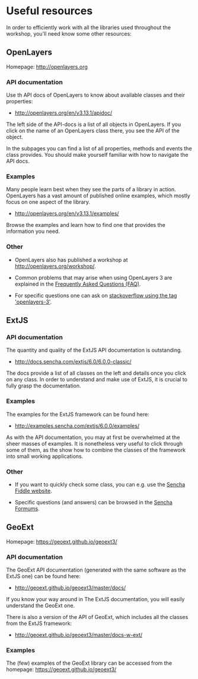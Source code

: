 # Useful resources

In order to efficiently work with all the libraries used throughout the workshop, you'll need know some other resources:

## OpenLayers

Homepage: http://openlayers.org

### API documentation

Use th API docs of OpenLayers to know about available classes and their properties:

* http://openlayers.org/en/v3.13.1/apidoc/

The left side of the API-docs is a list of all objects in OpenLayers. If you click on the name of an OpenLayers class there, you see the API of the object.

In the subpages you can find a list of all properties, methods and events the class provides. You should make yourself familiar with how to navigate the API docs.

### Examples

Many people learn best when they see the parts of a library in action. OpenLayers has a vast amount of published online examples, which mostly focus on one aspect of the library.

* http://openlayers.org/en/v3.13.1/examples/

Browse the examples and learn how to find one that provides the information you need.

### Other

* OpenLayers also has published a workshop at http://openlayers.org/workshop/.

* Common problems that may arise when using OpenLayers 3 are explained in the [Frequently Asked Questions (FAQ)](http://openlayers.org/en/v3.13.1/doc/faq.html).

* For specific questions one can ask on [stackoverflow using the tag 'openlayers-3'](http://stackoverflow.com/questions/tagged/openlayers-3).

## ExtJS

### API documentation

The quantity and quality of the ExtJS API documentation is outstanding.

* http://docs.sencha.com/extjs/6.0/6.0.0-classic/

The docs provide a list of all classes on the left and details once you click on any class. In order to understand and make use of ExtJS, it is crucial to fully grasp the documentation.

### Examples

The examples for the ExtJS framework can be found here:

* http://examples.sencha.com/extjs/6.0.0/examples/

As with the API documentation, you may at first be overwhelmed at the sheer masses of examples. It is nonetheless very useful to click through some of them, as the show how to combine the classes of the framework into small working applications.

### Other

* If you want to quickly check some class, you can e.g. use the [Sencha Fiddle website](https://fiddle.sencha.com/#home).

* Specific questions (and answers) can be browsed in the [Sencha Formums](https://www.sencha.com/forum/).

## GeoExt

Homepage: https://geoext.github.io/geoext3/

### API documentation

The GeoExt API documentation (generated with the same software as the ExtJS one) can be found here:

* http://geoext.github.io/geoext3/master/docs/

If you know your way around in The ExtJS documentation, you will easily understand the GeoExt one.

There is also a version of the API of GeoExt, which includes all the classes from the ExtJS framework:

* http://geoext.github.io/geoext3/master/docs-w-ext/

### Examples

The (few) examples of the GeoExt library can be accessed from the homepage: https://geoext.github.io/geoext3/
